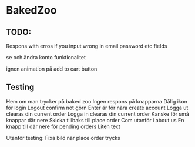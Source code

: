 # BakedZoo

## TODO:
Respons with erros if you input wrong in email password etc fields

se och ändra konto funktionalitet

ignen animation på add to cart button


## Testing
Hem om man trycker på baked zoo
Ingen respons på knapparna 
Dålig ikon för login
Logout confirm not görn
Enter är för nära create account
Logga ut clearas din current order
Logga in clearas din current order
Kanske för små knappar där nere
Skicka tillbaks till place order 
Com utanför i about us
En knapp till där nere för pending orders
Liten text

Utanför testing: 
Fixa bild när place order trycks
